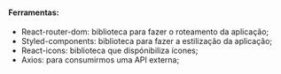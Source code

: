#### Ferramentas:

- React-router-dom: biblioteca para fazer o roteamento da aplicação;
- Styled-components: biblioteca para fazer a estilização da aplicação;
- React-icons: biblioteca que dispónibiliza ícones;
- Axios: para consumirmos uma API externa;
